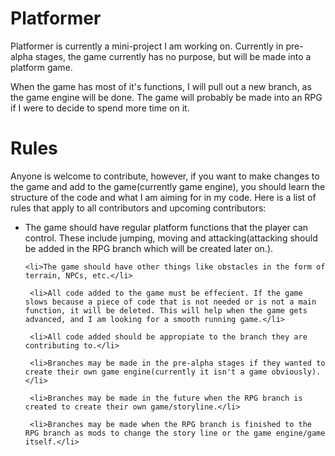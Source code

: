 # Platformer
Platformer is currently a mini-project I am working on. Currently in pre-alpha stages, the game currently has no purpose, but will be made into a platform game.

When the game has most of it's functions, I will pull out a new branch, as the game engine will be done. The game will probably be made into an RPG if I were to decide to spend more time on it.

# Rules
Anyone is welcome to contribute, however, if you want to make changes to the game and add to the game(currently game engine), you should learn the structure of the code and what I am aiming for in my code. Here is a list of rules that apply to all contributors and upcoming contributors:
<ul>
    <li>The game should have regular platform functions that the player can control. These include jumping, moving and attacking(attacking  should be added in the RPG branch which will be created later on.).</li>
    
    <li>The game should have other things like obstacles in the form of terrain, NPCs, etc.</li>
    
     <li>All code added to the game must be effecient. If the game slows because a piece of code that is not needed or is not a main function, it will be deleted. This will help when the game gets advanced, and I am looking for a smooth running game.</li>
    
     <li>All code added should be appropiate to the branch they are contributing to.</li>
    
     <li>Branches may be made in the pre-alpha stages if they wanted to create their own game engine(currently it isn't a game obviously).</li>
    
     <li>Branches may be made in the future when the RPG branch is created to create their own game/storyline.</li>
    
     <li>Branches may be made when the RPG branch is finished to the RPG branch as mods to change the story line or the game engine/game itself.</li>

  <!--Place list items here if you contribute-->
  </ul>
  
  
